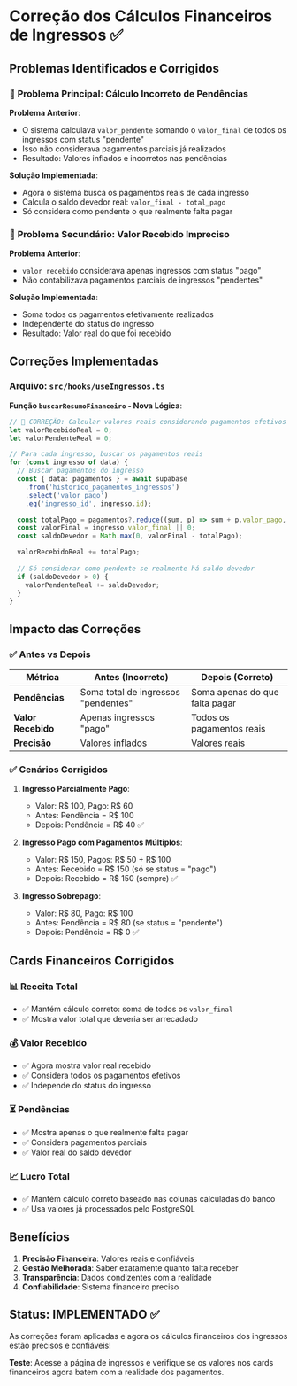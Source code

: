 # Correção dos Cálculos Financeiros de Ingressos ✅

## Problemas Identificados e Corrigidos

### 🎯 **Problema Principal: Cálculo Incorreto de Pendências**

**Problema Anterior**:
- O sistema calculava `valor_pendente` somando o `valor_final` de todos os ingressos com status "pendente"
- Isso não considerava pagamentos parciais já realizados
- Resultado: Valores inflados e incorretos nas pendências

**Solução Implementada**:
- Agora o sistema busca os pagamentos reais de cada ingresso
- Calcula o saldo devedor real: `valor_final - total_pago`
- Só considera como pendente o que realmente falta pagar

### 🎯 **Problema Secundário: Valor Recebido Impreciso**

**Problema Anterior**:
- `valor_recebido` considerava apenas ingressos com status "pago"
- Não contabilizava pagamentos parciais de ingressos "pendentes"

**Solução Implementada**:
- Soma todos os pagamentos efetivamente realizados
- Independente do status do ingresso
- Resultado: Valor real do que foi recebido

## Correções Implementadas

### Arquivo: `src/hooks/useIngressos.ts`

**Função `buscarResumoFinanceiro` - Nova Lógica**:

```typescript
// 🎯 CORREÇÃO: Calcular valores reais considerando pagamentos efetivos
let valorRecebidoReal = 0;
let valorPendenteReal = 0;

// Para cada ingresso, buscar os pagamentos reais
for (const ingresso of data) {
  // Buscar pagamentos do ingresso
  const { data: pagamentos } = await supabase
    .from('historico_pagamentos_ingressos')
    .select('valor_pago')
    .eq('ingresso_id', ingresso.id);

  const totalPago = pagamentos?.reduce((sum, p) => sum + p.valor_pago, 0) || 0;
  const valorFinal = ingresso.valor_final || 0;
  const saldoDevedor = Math.max(0, valorFinal - totalPago);

  valorRecebidoReal += totalPago;
  
  // Só considerar como pendente se realmente há saldo devedor
  if (saldoDevedor > 0) {
    valorPendenteReal += saldoDevedor;
  }
}
```

## Impacto das Correções

### ✅ **Antes vs Depois**

| Métrica | Antes (Incorreto) | Depois (Correto) |
|---------|-------------------|------------------|
| **Pendências** | Soma total de ingressos "pendentes" | Soma apenas do que falta pagar |
| **Valor Recebido** | Apenas ingressos "pago" | Todos os pagamentos reais |
| **Precisão** | Valores inflados | Valores reais |

### ✅ **Cenários Corrigidos**

1. **Ingresso Parcialmente Pago**:
   - Valor: R$ 100, Pago: R$ 60
   - Antes: Pendência = R$ 100
   - Depois: Pendência = R$ 40 ✅

2. **Ingresso Pago com Pagamentos Múltiplos**:
   - Valor: R$ 150, Pagos: R$ 50 + R$ 100
   - Antes: Recebido = R$ 150 (só se status = "pago")
   - Depois: Recebido = R$ 150 (sempre) ✅

3. **Ingresso Sobrepago**:
   - Valor: R$ 80, Pago: R$ 100
   - Antes: Pendência = R$ 80 (se status = "pendente")
   - Depois: Pendência = R$ 0 ✅

## Cards Financeiros Corrigidos

### 📊 **Receita Total**
- ✅ Mantém cálculo correto: soma de todos os `valor_final`
- ✅ Mostra valor total que deveria ser arrecadado

### 💰 **Valor Recebido** 
- ✅ Agora mostra valor real recebido
- ✅ Considera todos os pagamentos efetivos
- ✅ Independe do status do ingresso

### ⏳ **Pendências**
- ✅ Mostra apenas o que realmente falta pagar
- ✅ Considera pagamentos parciais
- ✅ Valor real do saldo devedor

### 📈 **Lucro Total**
- ✅ Mantém cálculo correto baseado nas colunas calculadas do banco
- ✅ Usa valores já processados pelo PostgreSQL

## Benefícios

1. **Precisão Financeira**: Valores reais e confiáveis
2. **Gestão Melhorada**: Saber exatamente quanto falta receber
3. **Transparência**: Dados condizentes com a realidade
4. **Confiabilidade**: Sistema financeiro preciso

## Status: IMPLEMENTADO ✅

As correções foram aplicadas e agora os cálculos financeiros dos ingressos estão precisos e confiáveis!

**Teste**: Acesse a página de ingressos e verifique se os valores nos cards financeiros agora batem com a realidade dos pagamentos.